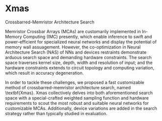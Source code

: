# Xmas
Crossbarred-Memristor Architecture Search

Memristor Crossbar Arrays (MCAs) are customarily implemented in In-Memory Computing (IMC) presently, which enable inference to swift and power-efficient for specialized neural networks and display the potential of memory wall assuagement. However, the co-optimization in Neural Architecture Search (NAS) of NNs and devices restraints demonstrate arduous search space and demanding hardware constraints. The search space traverses kernel size, depth, width and resolution of input; and the hardware constraints extends to circuit topology and computing variation, which result in accuracy degeneration.

In order to tackle these challenges, we proposed a fast customizable method of crossbarred-memristor architecture search, named \textbf{Xmas}. Xmas collectively delves into both aforementioned search space with a special-crafted weighted sampling function and hardware requirements to scout the most robust and suitable neural networks for customizable MCAs. Additionally, device variations are added in the search strategy rather than typically studied in evaluation. 
